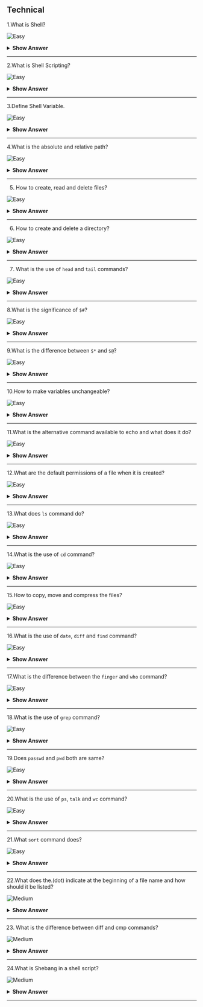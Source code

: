 ## Technical

1.What is Shell?

![Easy](https://raw.githubusercontent.com/revaturelabs/interviewquestions/aef8eff919a3b083089641381ed9a9101ed21fba/ComplexityTags/simple%20(2).svg)

<details markdown="1"> <summary> <b> Show Answer </b> </summary>

<blockquote markdown="1"> 
    
- Shell is a command interpreter, which interprets the command given by the user to the kernel.
- It is an interface between a user and an operating system.

</blockquote>

</details>

---

2.What is Shell Scripting?

![Easy](https://raw.githubusercontent.com/revaturelabs/interviewquestions/aef8eff919a3b083089641381ed9a9101ed21fba/ComplexityTags/simple%20(2).svg)

<details markdown="1"> <summary> <b> Show Answer </b> </summary>

<blockquote markdown="1"> 

Shell scripting is a series or sequence of UNIX commands written in a plain text file.We used to give a list of UNIX commands like a to-do list in a file to execute it.

</blockquote>

</details>

---

3.Define Shell Variable.

![Easy](https://raw.githubusercontent.com/revaturelabs/interviewquestions/aef8eff919a3b083089641381ed9a9101ed21fba/ComplexityTags/simple%20(2).svg)

<details markdown="1"> <summary> <b> Show Answer </b> </summary>

<blockquote markdown="1"> 

Shell variable forms the core part of a shell script or program.The variable allows the shell to manipulate the stored information within a shell program.It is generally stored as a string variable.

</blockquote>

</details>

---

4.What is the absolute and relative path?

![Easy](https://raw.githubusercontent.com/revaturelabs/interviewquestions/aef8eff919a3b083089641381ed9a9101ed21fba/ComplexityTags/simple%20(2).svg)

<details markdown="1"> <summary> <b> Show Answer </b> </summary>

<blockquote markdown="1"> 

- Absolute path is the full path of the directory.It always starts with “/”
  - Example:
    **`cd  /var/tmp/abrt/`**
- Relative path is necessary from the current location to reach a particular directory that doesn’t start with “/”.
  - Example:
    **`cd ..,   cd –`**

</blockquote>

</details>

---

5. How to create, read and delete files?

![Easy](https://raw.githubusercontent.com/revaturelabs/interviewquestions/aef8eff919a3b083089641381ed9a9101ed21fba/ComplexityTags/simple%20(2).svg)

<details markdown="1"> <summary> <b> Show Answer </b> </summary>

<blockquote markdown="1"> 

- The `touch` command is used for creating files.
  - Example:
    `#touch filename` 
- The `cat` command is used for reading files.
  - Example:
    `#cat filename`
- The `rm` command is used to delete a file.
  - Example:
    `#rm –f  filename` 

</blockquote>

</details>

---

6. How to create and delete a directory?

![Easy](https://raw.githubusercontent.com/revaturelabs/interviewquestions/aef8eff919a3b083089641381ed9a9101ed21fba/ComplexityTags/simple%20(2).svg)

<details markdown="1"> <summary> <b> Show Answer </b> </summary>

<blockquote markdown="1"> 

- The mkdir command is used for creating a directory.
  - Example:
  `# mkdir filename`
- The rmdir command is used to remove the directory.
  - Example:
  `#rmdir filename` 

</blockquote>

</details>

---

7. What is the use of `head` and `tail` commands?

![Easy](https://raw.githubusercontent.com/revaturelabs/interviewquestions/aef8eff919a3b083089641381ed9a9101ed21fba/ComplexityTags/simple%20(2).svg)

<details markdown="1"> <summary> <b> Show Answer </b> </summary>

<blockquote markdown="1"> 

- `Head` command is used to display started 10 lines.
- `Tail` command is used to display started 10 lines.

</blockquote>

</details>

---

8.What is the significance of `$#`?

![Easy](https://raw.githubusercontent.com/revaturelabs/interviewquestions/aef8eff919a3b083089641381ed9a9101ed21fba/ComplexityTags/simple%20(2).svg)

<details markdown="1"> <summary> <b> Show Answer </b> </summary>

<blockquote markdown="1"> 

It represents the total number of arguments passed by string.

</blockquote>

</details>

---

9.What is the difference between `$*` and `$@`?

![Easy](https://raw.githubusercontent.com/revaturelabs/interviewquestions/aef8eff919a3b083089641381ed9a9101ed21fba/ComplexityTags/simple%20(2).svg)

<details markdown="1"> <summary> <b> Show Answer </b> </summary>

<blockquote markdown="1"> 

`$*` consider the entire set of positional parameters as a single string, but `$@` treat each quoted argument as a separate argument.

</blockquote>

</details>

---

10.How to make variables unchangeable?

![Easy](https://raw.githubusercontent.com/revaturelabs/interviewquestions/aef8eff919a3b083089641381ed9a9101ed21fba/ComplexityTags/simple%20(2).svg)

<details markdown="1"> <summary> <b> Show Answer </b> </summary>

<blockquote markdown="1"> 

Variables can be made unchangeable using read-only.For instance, if we want variable ‘a’ value to remain as 10 and not change, then we can achieve this using read-only.
- Example:
  - $ a=10
  - $ readonly a

</blocckquote>

</details>

---

11.What is the alternative command available to echo and what does it do?

![Easy](https://raw.githubusercontent.com/revaturelabs/interviewquestions/aef8eff919a3b083089641381ed9a9101ed21fba/ComplexityTags/simple%20(2).svg)

<details markdown="1"> <summary> <b> Show Answer </b> </summary>

<blockquote markdown="1"> 

- `tput` is an alternative command to `echo`.
- Using this, we can control the way in which the output is displayed on the screen.

</blockquote>

</details>

---

12.What are the default permissions of a file when it is created?

![Easy](https://raw.githubusercontent.com/revaturelabs/interviewquestions/aef8eff919a3b083089641381ed9a9101ed21fba/ComplexityTags/simple%20(2).svg)

<details markdown="1"> <summary> <b> Show Answer </b> </summary>

<blockquote markdown="1"> 

666 i.e.rw-rw-rw- is the default permission of a file, when it is created.

</blockquote>

</details>

---

13.What does `ls` command do?

![Easy](https://raw.githubusercontent.com/revaturelabs/interviewquestions/aef8eff919a3b083089641381ed9a9101ed21fba/ComplexityTags/simple%20(2).svg)

<details markdown="1"> <summary> <b> Show Answer </b> </summary>

<blockquote markdown="1"> 

1.It lists files in the current directory.
2.It lists files in a long format.

- Example

    1.$ ls
    2.$ ls –lrt or $ ls -ltr

</blockquote>

</details>

---

14.What is the use of `cd` command?

![Easy](https://raw.githubusercontent.com/revaturelabs/interviewquestions/aef8eff919a3b083089641381ed9a9101ed21fba/ComplexityTags/simple%20(2).svg)

<details markdown="1"> <summary> <b> Show Answer </b> </summary>

<blockquote markdown="1"> 

1.It changes the directory to your home directory.
2.It changes the directory to test.
3.It moves back to one directory or to the parent directory of your current directory.

</blockquote>

</details>

---

15.How to copy, move and compress the files?

![Easy](https://raw.githubusercontent.com/revaturelabs/interviewquestions/aef8eff919a3b083089641381ed9a9101ed21fba/ComplexityTags/simple%20(2).svg)

<details markdown="1"> <summary> <b> Show Answer </b> </summary>

<blockquote markdown="1"> 

- To copy the file

  - `$ cp file1 test`         - It copies file1 to test directory.
  - `$ cp file1 file1.bak`    - It takes a backup of file1.

- To move the file 
 
  - `$ mv file1 file2`	      - It moves or renames file1 to file2.

- To compress the file

  - `$ compress file1` - It reduces the size of file1 and creates a compressed file called file1.z and deletes file1.
</blockquote>

</details>

---

16.What is the use of `date`, `diff` and `find` command?

![Easy](https://raw.githubusercontent.com/revaturelabs/interviewquestions/aef8eff919a3b083089641381ed9a9101ed21fba/ComplexityTags/simple%20(2).svg)

<details markdown="1"> <summary> <b> Show Answer </b> </summary>

<blockquote markdown="1"> 

**date**    -   `$ date`                        - It displays the current date and time.
e.g.Output:
Wednesday, October 2022 03:58:06 PM MDT

**diff**    -   `$ diff file1 file2`	        - It displays line by line difference between file1 and file2.

**find**    -	`$ find .–name ‘*.t’ -print`	- It searches in the current directory and in all its subdirectories for files ending with .t, and writes their names in the output.


</blockquote>

</details>

---

17.What is the difference between the `finger` and `who` command?

![Easy](https://raw.githubusercontent.com/revaturelabs/interviewquestions/aef8eff919a3b083089641381ed9a9101ed21fba/ComplexityTags/simple%20(2).svg)

<details markdown="1"> <summary> <b> Show Answer </b> </summary>

<blockquote markdown="1"> 

**finger**	`$ finger`	        - It displays information about the user.
**who** 	`$ who`         	- It lists the users who are logged in on the machine.

</blockquote>

</details>

---

18.What is the use of `grep` command?

![Easy](https://raw.githubusercontent.com/revaturelabs/interviewquestions/aef8eff919a3b083089641381ed9a9101ed21fba/ComplexityTags/simple%20(2).svg)

<details markdown="1"> <summary> <b> Show Answer </b> </summary>

<blockquote markdown="1"> 

`$ grep Hello file1`        -   It searches for the lines containing Hello in file1.
`$ grep –c Hello file1`     -   It gives the count or number of lines that contain Hello in file1.

</blockquote>

</details>

---

19.Does `passwd` and `pwd` both are same?

![Easy](https://raw.githubusercontent.com/revaturelabs/interviewquestions/aef8eff919a3b083089641381ed9a9101ed21fba/ComplexityTags/simple%20(2).svg)

<details markdown="1"> <summary> <b> Show Answer </b> </summary>

<blockquote markdown="1"> 

- No both are different.

**passwd**	`$ passwd`	    -   It is used to change the password.
**pwd** 	`$ pwd`         -   It displays the present working directory.

</blockquote>

</details>

---

20.What is the use of `ps`, `talk` and `wc` command?

![Easy](https://raw.githubusercontent.com/revaturelabs/interviewquestions/aef8eff919a3b083089641381ed9a9101ed21fba/ComplexityTags/simple%20(2).svg)

<details markdown="1"> <summary> <b> Show Answer </b> </summary>

<blockquote markdown="1"> 

**ps**	    `$ ps`          -   It displays the list of processes which are currently running on the machine.
**talk**	`$ talk user1`	-   It is used to talk to the user1 who is currently logged into the same machine.
**wc**	    `$ wc file1`    -   It counts the number of lines, words, and characters in file1.

</blockquote>

</details>

---

21.What `sort` command does?

![Easy](https://raw.githubusercontent.com/revaturelabs/interviewquestions/aef8eff919a3b083089641381ed9a9101ed21fba/ComplexityTags/simple%20(2).svg)

<details markdown="1"> <summary> <b> Show Answer </b> </summary>

<blockquote markdown="1"> 

`$ sort file1`	        - This will sort the contents of file1 and display sorted output on the screen.

</blockquote>

</details>

---

22.What does the.(dot) indicate at the beginning of a file name and how should it be listed?

![Medium](https://raw.githubusercontent.com/revaturelabs/interviewquestions/aef8eff919a3b083089641381ed9a9101ed21fba/ComplexityTags/Medium%20(2).svg)

<details markdown="1"> <summary> <b> Show Answer </b> </summary>

<blockquote markdown="1"> 

- A file name that begins with a.(dot) is called a hidden file.Whenever we try to list the files, it will list all the files except hidden files.

- To list the hidden file, we need to use –the option of ls.i.e.`$ ls –a`

</blockquote>

</details>

---

23. What is the difference between diff and cmp commands?

![Medium](https://raw.githubusercontent.com/revaturelabs/interviewquestions/aef8eff919a3b083089641381ed9a9101ed21fba/ComplexityTags/Medium%20(2).svg)

<details markdown="1"> <summary> <b> Show Answer </b> </summary>

<blockquote markdown="1"> 

`diff` – Basically, it tells about the changes which need to be made to make files identical.

`cmp` – Basically it compares two files byte by byte and displays the very first mismatch.

</blockquote>

</details>

---

24.What is Shebang in a shell script?

![Medium](https://raw.githubusercontent.com/revaturelabs/interviewquestions/aef8eff919a3b083089641381ed9a9101ed21fba/ComplexityTags/Medium%20(2).svg)

<details markdown="1"> <summary> <b> Show Answer </b> </summary>

<blockquote markdown="1"> 

- Shebang is a `# sign` followed by an exclamation i.e.!.
- Generally, this can be seen at the beginning or top of the script/program.This is used to avoid repetitive work.Shebang mainly determines the location of the engine which is to be used to execute the script.

**Example: #!/bin/bash**        - The above line also tells which shell to use.
   - Here ‘#’ symbol is called hash and ‘!’ is called a bang.

</blockquote>

</details>

---

